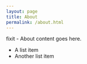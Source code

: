 ```yaml
---
layout: page
title: About
permalink: /about.html
---
```


fixit - About content goes here.

* A list item
* Another list item